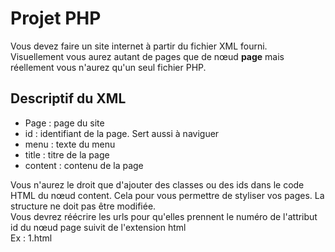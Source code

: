 # Projet PHP
Vous devez faire un site internet à partir du fichier XML fourni.  
Visuellement vous aurez autant de pages que de nœud **page** mais réellement vous n'aurez qu'un seul fichier PHP. 

## Descriptif du XML
- Page : page du site
- id : identifiant de la page. Sert aussi à naviguer
- menu : texte du menu
- title : titre de la page
- content : contenu de la page

Vous n'aurez le droit que d'ajouter des classes ou des ids dans le code HTML du nœud content. Cela pour vous permettre de styliser vos pages. La structure ne doit pas être modifiée.   
Vous devrez réécrire les urls pour qu'elles prennent le numéro de l'attribut id du nœud page suivit de l'extension html  
Ex : 1.html
